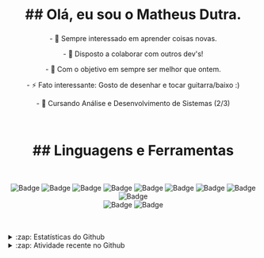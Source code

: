 <h1 align="center">## Olá, eu sou o Matheus Dutra.</h1>
<h3 align="center"></h3>

<p align="center"> - 🌱 Sempre interessado em aprender coisas novas. </p>
<p align="center"> - 👯 Disposto a colaborar com outros dev's!</p>
<p align="center"> - 🥅 Com o objetivo em sempre ser melhor que ontem. </p>
<p align="center"> - ⚡ Fato interessante: Gosto de desenhar e tocar guitarra/baixo :) </p>
<p align="center"> - 🔬 Cursando Análise e Desenvolvimento de Sistemas (2/3) </p>
<br/>
<h1 align="center"> ## Linguagens e Ferramentas</h1>
<br/>
<div align="center">
  
  
  ![Badge](https://img.shields.io/badge/HTML5-E34F26?style=for-the-badge&logo=html5&logoColor=white)
  ![Badge](https://img.shields.io/badge/CSS3-1572B6?style=for-the-badge&logo=css3&logoColor=white)
  ![Badge](https://img.shields.io/badge/JavaScript-F7DF1E?style=for-the-badge&logo=javascript&logoColor=black)
  ![Badge](https://img.shields.io/badge/Bootstrap-563D7C?style=for-the-badge&logo=bootstrap&logoColor=white)
  ![Badge](https://img.shields.io/badge/Node.js-43853D?style=for-the-badge&logo=node.js&logoColor=white)
  ![Badge](https://img.shields.io/badge/React-20232A?style=for-the-badge&logo=react&logoColor=61DAFB)
  ![Badge](https://img.shields.io/badge/Python-14354C?style=for-the-badge&logo=python&logoColor=white)
  ![Badge](https://img.shields.io/badge/MySQL-00000F?style=for-the-badge&logo=mysql&logoColor=white)
  ![Badge](https://img.shields.io/badge/PHP-777BB4?style=for-the-badge&logo=php&logoColor=white)<br>
  ![Badge](https://aleen42.github.io/badges/src/photoshop.svg)
  ![Badge](https://aleen42.github.io/badges/src/premiere.svg)
  
</div>
</div>
<br/>
<br/>
<details>
  <summary>:zap: Estatísticas do Github </summary>
<div align="center"><img align="center" src="https://github-readme-stats.vercel.app/api/top-langs?username=matheussouza70&show_icons=true&locale=en&layout=compact&theme=swift" alt="matheussouza70" /></div>
<br/>
<br/>
<div align="center"><img align="center" src="http://github-readme-streak-stats.herokuapp.com?user=matheussouza70&theme=swift&hide_border=true&date_format=j%20M%5B%20Y%5D" alt="matheussouza70" /></div>
<br/>
<br/>
<div align="center">&nbsp;<img align="center" src="https://github-readme-stats.vercel.app/api?username=matheussouza70&show_icons=true&locale=en&theme=swift" alt="matheussouza70" /></div>
<br/>
<br/>
<div align="center">
  
</details>
<strong>
  <font size="+2" style="font">
   
  </font>
</strong>
</div>
<details>
  <summary>:zap: Atividade recente no Github</summary>
  
<!--START_SECTION:activity-->
  <!--END_SECTION:activity-->

</details>
<br/>
<br/>
